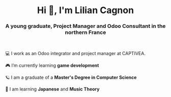 <h1 align="center">Hi 👋, I'm Lilian Cagnon</h1>
<h3 align="center">A young graduate, Project Manager and Odoo Consultant in the northern France</h3>
<br>

💻 I work as an Odoo integrator and project manager at CAPTIVEA.

🎮 I’m currently learning **game development**

🪐 I am a graduate of a **Master's Degree in Computer Science**

🎸 I am learning **Japanese** and **Music Theory**

